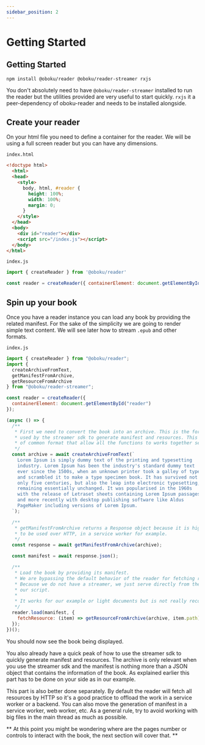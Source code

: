 ```yaml
---
sidebar_position: 2
---
```


# Getting Started

## Getting Started

```shell
npm install @oboku/reader @oboku/reader-streamer rxjs
```

You don't absolutely need to have `@oboku/reader-streamer` installed to run the reader but the utilities provided are very useful to start quickly.
 `rxjs` it a peer-dependency of oboku-reader and needs to be installed alongside.

## Create your reader

On your html file you need to define a container for the reader. We will be using a full screen reader but you can have any dimensions.

`index.html`
```html
<!doctype html>
  <html>
  <head>
    <style>
      body, html, #reader {
        height: 100%;
        width: 100%;
        margin: 0;
      }
    </style>
  </head>
  <body>
    <div id="reader"></div>
    <script src="/index.js"></script>
  </body>
</html>
```

`index.js`
```javascript
import { createReader } from '@oboku/reader'

const reader = createReader({ containerElement: document.getElementById('reader') })
```

## Spin up your book

Once you have a reader instance you can load any book by providing the related manifest. For the sake of the simplicity we are
going to render simple text content. We will see later how to stream `.epub` and other formats.

`index.js`
```javascript
import { createReader } from "@oboku/reader";
import {
  createArchiveFromText,
  getManifestFromArchive,
  getResourceFromArchive
} from "@oboku/reader-streamer";

const reader = createReader({
  containerElement: document.getElementById("reader")
});

(async () => {
  /**
   * First we need to convert the book into an archive. This is the format
   * used by the streamer sdk to generate manifest and resources. This is a sort
   * of common format that allow all the functions to works together seamlessly
   */
  const archive = await createArchiveFromText(`
    Lorem Ipsum is simply dummy text of the printing and typesetting 
    industry. Lorem Ipsum has been the industry's standard dummy text 
    ever since the 1500s, when an unknown printer took a galley of type 
    and scrambled it to make a type specimen book. It has survived not 
    only five centuries, but also the leap into electronic typesetting, 
    remaining essentially unchanged. It was popularised in the 1960s 
    with the release of Letraset sheets containing Lorem Ipsum passages, 
    and more recently with desktop publishing software like Aldus 
    PageMaker including versions of Lorem Ipsum.
  `);

  /**
   * getManifestFromArchive returns a Response object because it is highly suggested
   * to be used over HTTP, in a service worker for example.
   */
  const response = await getManifestFromArchive(archive);

  const manifest = await response.json();

  /**
   * Load the book by providing its manifest.
   * We are bypassing the default behavior of the reader for fetching resouces.
   * Because we do not have a streamer, we just serve directly from the archive from
   * our script.
   *
   * It works for our example or light documents but is not really recommended.
   */
  reader.load(manifest, {
    fetchResource: (item) => getResourceFromArchive(archive, item.path)
  });
})();
```

You should now see the book being displayed.

You also already have a quick peak of how to use the streamer sdk to quickly generate manifest and resources. The archive is only relevant when
you use the streamer sdk and the manifest is nothing more than a JSON object that contains the information of the book. As explained earlier
this part has to be done on your side as in our example.

This part is also better done separately. By default the reader will fetch all resources by HTTP so it's a good practice to offload the work in a service worker or a backend. You can also
move the generation of manifest in a service worker, web worker, etc. As a general rule, try to avoid working with big files in the main thread
as much as possible.

** At this point you might be wondering where are the pages number or controls to interact with the book, the next section will cover that. **